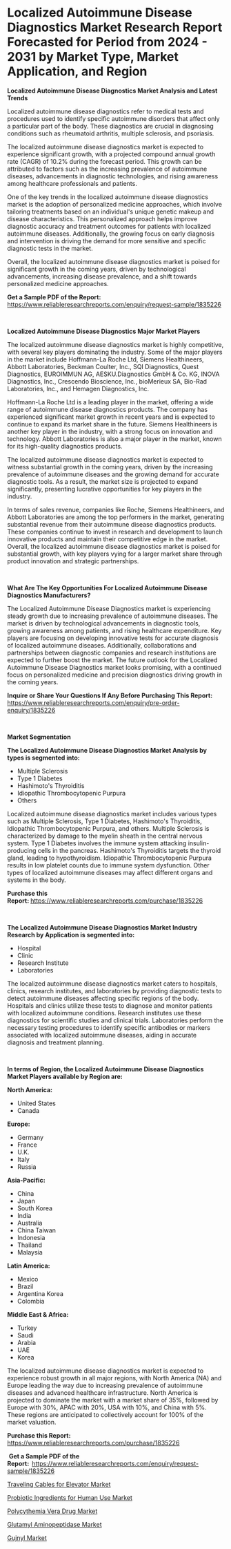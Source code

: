 <p><h1>Localized Autoimmune Disease Diagnostics Market Research Report Forecasted for Period from 2024 -  2031 by Market Type, Market Application, and Region</h1></p><p><strong>Localized Autoimmune Disease Diagnostics Market Analysis and Latest Trends</strong></p>
<p><p>Localized autoimmune disease diagnostics refer to medical tests and procedures used to identify specific autoimmune disorders that affect only a particular part of the body. These diagnostics are crucial in diagnosing conditions such as rheumatoid arthritis, multiple sclerosis, and psoriasis.</p><p>The localized autoimmune disease diagnostics market is expected to experience significant growth, with a projected compound annual growth rate (CAGR) of 10.2% during the forecast period. This growth can be attributed to factors such as the increasing prevalence of autoimmune diseases, advancements in diagnostic technologies, and rising awareness among healthcare professionals and patients.</p><p>One of the key trends in the localized autoimmune disease diagnostics market is the adoption of personalized medicine approaches, which involve tailoring treatments based on an individual's unique genetic makeup and disease characteristics. This personalized approach helps improve diagnostic accuracy and treatment outcomes for patients with localized autoimmune diseases. Additionally, the growing focus on early diagnosis and intervention is driving the demand for more sensitive and specific diagnostic tests in the market.</p><p>Overall, the localized autoimmune disease diagnostics market is poised for significant growth in the coming years, driven by technological advancements, increasing disease prevalence, and a shift towards personalized medicine approaches.</p></p>
<p><strong>Get a Sample PDF of the Report:&nbsp;</strong> <a href="https://www.reliableresearchreports.com/enquiry/request-sample/1835226">https://www.reliableresearchreports.com/enquiry/request-sample/1835226</a></p>
<p>&nbsp;</p>
<p><strong>Localized Autoimmune Disease Diagnostics Major Market Players</strong></p>
<p><p>The localized autoimmune disease diagnostics market is highly competitive, with several key players dominating the industry. Some of the major players in the market include Hoffmann-La Roche Ltd, Siemens Healthineers, Abbott Laboratories, Beckman Coulter, Inc., SQI Diagnostics, Quest Diagnostics, EUROIMMUN AG, AESKU.Diagnostics GmbH & Co. KG, INOVA Diagnostics, Inc., Crescendo Bioscience, Inc., bioMerieux SA, Bio-Rad Laboratories, Inc., and Hemagen Diagnostics, Inc.</p><p>Hoffmann-La Roche Ltd is a leading player in the market, offering a wide range of autoimmune disease diagnostics products. The company has experienced significant market growth in recent years and is expected to continue to expand its market share in the future. Siemens Healthineers is another key player in the industry, with a strong focus on innovation and technology. Abbott Laboratories is also a major player in the market, known for its high-quality diagnostics products.</p><p>The localized autoimmune disease diagnostics market is expected to witness substantial growth in the coming years, driven by the increasing prevalence of autoimmune diseases and the growing demand for accurate diagnostic tools. As a result, the market size is projected to expand significantly, presenting lucrative opportunities for key players in the industry.</p><p>In terms of sales revenue, companies like Roche, Siemens Healthineers, and Abbott Laboratories are among the top performers in the market, generating substantial revenue from their autoimmune disease diagnostics products. These companies continue to invest in research and development to launch innovative products and maintain their competitive edge in the market. Overall, the localized autoimmune disease diagnostics market is poised for substantial growth, with key players vying for a larger market share through product innovation and strategic partnerships.</p></p>
<p>&nbsp;</p>
<p><strong>What Are The Key Opportunities For Localized Autoimmune Disease Diagnostics Manufacturers?</strong></p>
<p><p>The Localized Autoimmune Disease Diagnostics market is experiencing steady growth due to increasing prevalence of autoimmune diseases. The market is driven by technological advancements in diagnostic tools, growing awareness among patients, and rising healthcare expenditure. Key players are focusing on developing innovative tests for accurate diagnosis of localized autoimmune diseases. Additionally, collaborations and partnerships between diagnostic companies and research institutions are expected to further boost the market. The future outlook for the Localized Autoimmune Disease Diagnostics market looks promising, with a continued focus on personalized medicine and precision diagnostics driving growth in the coming years.</p></p>
<p><strong>Inquire or Share Your Questions If Any Before Purchasing This Report:</strong> <a href="https://www.reliableresearchreports.com/enquiry/pre-order-enquiry/1835226">https://www.reliableresearchreports.com/enquiry/pre-order-enquiry/1835226</a></p>
<p>&nbsp;</p>
<p><strong>Market Segmentation</strong></p>
<p><strong>The Localized Autoimmune Disease Diagnostics Market Analysis by types is segmented into:</strong></p>
<p><ul><li>Multiple Sclerosis</li><li>Type 1 Diabetes</li><li>Hashimoto's Thyroiditis</li><li>Idiopathic Thrombocytopenic Purpura</li><li>Others</li></ul></p>
<p><p>Localized autoimmune disease diagnostics market includes various types such as Multiple Sclerosis, Type 1 Diabetes, Hashimoto's Thyroiditis, Idiopathic Thrombocytopenic Purpura, and others. Multiple Sclerosis is characterized by damage to the myelin sheath in the central nervous system. Type 1 Diabetes involves the immune system attacking insulin-producing cells in the pancreas. Hashimoto's Thyroiditis targets the thyroid gland, leading to hypothyroidism. Idiopathic Thrombocytopenic Purpura results in low platelet counts due to immune system dysfunction. Other types of localized autoimmune diseases may affect different organs and systems in the body.</p></p>
<p><strong>Purchase this Report:&nbsp;</strong><a href="https://www.reliableresearchreports.com/purchase/1835226">https://www.reliableresearchreports.com/purchase/1835226</a></p>
<p>&nbsp;</p>
<p><strong>The Localized Autoimmune Disease Diagnostics Market Industry Research by Application is segmented into:</strong></p>
<p><ul><li>Hospital</li><li>Clinic</li><li>Research Institute</li><li>Laboratories</li></ul></p>
<p><p>The localized autoimmune disease diagnostics market caters to hospitals, clinics, research institutes, and laboratories by providing diagnostic tests to detect autoimmune diseases affecting specific regions of the body. Hospitals and clinics utilize these tests to diagnose and monitor patients with localized autoimmune conditions. Research institutes use these diagnostics for scientific studies and clinical trials. Laboratories perform the necessary testing procedures to identify specific antibodies or markers associated with localized autoimmune diseases, aiding in accurate diagnosis and treatment planning.</p></p>
<p>&nbsp;</p>
<p><strong>In terms of Region, the Localized Autoimmune Disease Diagnostics Market Players available by Region are:</strong></p>
<p>
    <p> <strong> North America: </strong>
        <ul>
            <li>United States</li>
            <li>Canada</li>
        </ul>
        </p> 
    <p> <strong> Europe: </strong>
        <ul>
            <li>Germany</li>
            <li>France</li>
            <li>U.K.</li>
            <li>Italy</li>
            <li>Russia</li>
        </ul>
        </p> 
    <p> <strong> Asia-Pacific: </strong>
        <ul>
            <li>China</li>
            <li>Japan</li>
            <li>South Korea</li>
            <li>India</li>
            <li>Australia</li>
            <li>China Taiwan</li>
            <li>Indonesia</li>
            <li>Thailand</li>
            <li>Malaysia</li>
        </ul>
        </p> 
    <p> <strong> Latin America: </strong>
        <ul>
            <li>Mexico</li>
            <li>Brazil</li>
            <li>Argentina Korea</li>
            <li>Colombia</li>
        </ul>
        </p> 
    <p> <strong> Middle East & Africa: </strong>
        <ul>
            <li>Turkey</li>
            <li>Saudi</li>
            <li>Arabia</li>
            <li>UAE</li>
            <li>Korea</li>
        </ul>
    </p>
    </p>
<p><p>The localized autoimmune disease diagnostics market is expected to experience robust growth in all major regions, with North America (NA) and Europe leading the way due to increasing prevalence of autoimmune diseases and advanced healthcare infrastructure. North America is projected to dominate the market with a market share of 35%, followed by Europe with 30%, APAC with 20%, USA with 10%, and China with 5%. These regions are anticipated to collectively account for 100% of the market valuation.</p></p>
<p><strong>Purchase this Report: </strong><a href="https://www.reliableresearchreports.com/purchase/1835226">https://www.reliableresearchreports.com/purchase/1835226</a></p>
<p>&nbsp;<strong>Get a Sample PDF of the Report:&nbsp;&nbsp;</strong><a href="https://www.reliableresearchreports.com/enquiry/request-sample/1835226">https://www.reliableresearchreports.com/enquiry/request-sample/1835226</a></p>
<p><strong></strong></p>
<p><p><a href="https://issuu.com/reportprime-2/docs/traveling-cables-for-elevator-market-size-2030.ppt">Traveling Cables for Elevator Market</a></p><p><a href="https://github.com/irfadac/Market-Research-Report-List-2/blob/main/probiotic-ingredients-for-human-use-market.md">Probiotic Ingredients for Human Use Market</a></p><p><a href="https://medium.com/@katlynbauch/polycythemia-vera-drug-nbsp-market-focuses-on-market-share-size-and-projected-forecast-till-2031-aefbedb9e82d">Polycythemia Vera Drug Market</a></p><p><a href="https://medium.com/@katlynbauch/glutamyl-aminopeptidase-market-insights-into-market-cagr-market-trends-and-growth-strategies-3311a5272180">Glutamyl Aminopeptidase Market</a></p><p><a href="https://github.com/ashepherd82/Market-Research-Report-List-3/blob/main/gujnyl-market.md">Gujnyl Market</a></p></p>